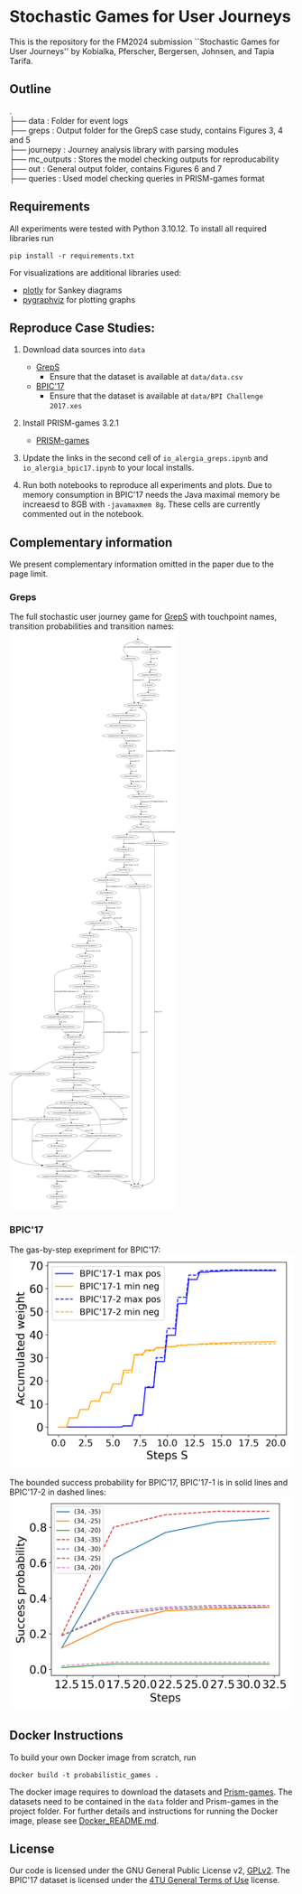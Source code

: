 # Stochastic Games for User Journeys
This is the repository for the FM2024 submission ``Stochastic Games for User Journeys'' by Kobialka, Pferscher, Bergersen, Johnsen, and Tapia Tarifa.

## Outline
.  
├── data : Folder for event logs  
├── greps : Output folder for the GrepS case study, contains Figures 3, 4 and 5  
├── journepy : Journey analysis library with parsing modules  
├── mc_outputs : Stores the model checking outputs for reproducability  
├── out : General output folder, contains Figures 6 and 7  
├── queries : Used model checking queries in PRISM-games format  


## Requirements
All experiments were tested with Python 3.10.12. To install all required libraries run
```
pip install -r requirements.txt
```
For visualizations are additional libraries used:
- [plotly](https://plotly.com/python/getting-started/) for Sankey diagrams
- [pygraphviz](https://pygraphviz.github.io/documentation/stable/install.html) for plotting graphs

## Reproduce Case Studies:

1. Download data sources into `data`
    - [GrepS](https://zenodo.org/records/6962413/files/data.csv?download=1)
      - Ensure that the dataset is available at `data/data.csv`
    - [BPIC'17](https://data.4tu.nl/articles/dataset/BPI_Challenge_2017/12696884)
      - Ensure that the dataset is available at `data/BPI Challenge 2017.xes`

2. Install PRISM-games 3.2.1
    - [PRISM-games](https://www.prismmodelchecker.org/games/download.php)

3. Update the links in the second cell of `io_alergia_greps.ipynb` and `io_alergia_bpic17.ipynb` to your local installs.

4. Run both notebooks to reproduce all experiments and plots.
   Due to memory consumption in BPIC'17 needs the Java maximal memory be increaesd to 8GB with `-javamaxmem 8g`. 
    These cells are currently commented out in the notebook.

## Complementary information
We present complementary information omitted in the paper due to the page limit.

### Greps 

The full stochastic user journey game for [GrepS](/greps/greps-example_environment_actions.png) with touchpoint names, transition probabilities and transition names:
![Full GrepS SUJG](/greps/greps-example_environment_actions.png)

### BPIC'17

The gas-by-step exepriment for BPIC'17:
![Stepwise gas bounds](/out/bpic_17_steps.png)

The bounded success probability for BPIC'17, BPIC'17-1 is in solid lines and BPIC'17-2 in dashed lines:
![Bounded success probability](/out/bpic_bounded.png)

## Docker Instructions
To build your own Docker image from scratch, run 
```
docker build -t probabilistic_games .
```
The docker image requires to download the datasets and [Prism-games](https://www.prismmodelchecker.org/dl/prism-games-3.2.1-src.tar.gz).
The datasets need to be contained in the `data` folder and Prism-games in the project folder.
For further details and instructions for running the Docker image, please see [Docker_README.md](Docker_README.md).

## License
Our code is licensed under the GNU General Public License v2, [GPLv2](https://www.gnu.org/licenses/old-licenses/gpl-2.0.html).
The BPIC'17 dataset is licensed under the [4TU General Terms of Use](https://data.4tu.nl/articles/_/12721292/1) license.
